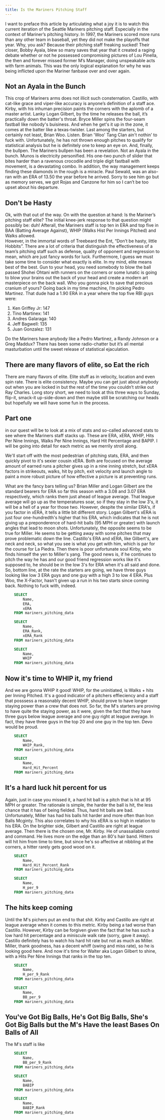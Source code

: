 ```yaml
---
title: Is the Mariners Pitching Staff
---
```


I want to preface this article by articulating what a joy it is to watch this current iteration of the Seattle Mariners pitching staff. Especially in the context of Mariner’s pitching history.  In 1997, the Mariners scored more runs than any other team in baseball, yet they did not make the playoffs that year.  Why, you ask?  Because their pitching staff freaking sucked!  Their closer, Bobby Ayala, blew so many saves that year that it created a raging debate whether or not he possessed compromising pictures of Lou Pinella, the then and forever missed former M’s Manager, doing unspeakable acts with farm animals.  This was the only logical explanation for why he was being inflicted upon the Mariner fanbase over and over again.<br>
## Not an Ayala in the Bunch
This crop of Mariners arms does not illicit such consternation. Castillo, with cat-like grace and viper-like accuracy is anyone’s definition of a staff ace.  Kirby, with his inhuman precision paints the corners with the aplomb of a master artist.  Lanky Logan Gilbert, by the time he releases the ball, it’s practically down the batter's throat. Bryce Miller spins the four-seam fastball like nobody's buisiness. And when he get's it up in the zone, it comes at the batter like a texas-twister. Last among the starters, but certainly not least, Brian Woo. Listen. Brian 'Woo' Tang Clan ain't nothin' to fuck with. Unfortunately, he has not thrown enough pitches to qualify for statistical analysis but he is definitely one to keep an eye on. And, finally, the bullpen.  The Mariners bullpen has been a revelation. Not an Ayala in the bunch. Munos is electricity personified.  His one-two punch of slider that bites harder than a ravenous crocodile and triple digit fastball with movement, is a devastating combo.  In addition, the way management keeps finding these diamonds in the rough is a miracle.  Paul Sewald, was an also-ran with an ERA of 13.50 the year before he arrived.  Sorry to see him go but as memory serves, we got Rojas and Canzone for him so I can’t be too upset about his departure.        
## Don't be Hasty
Ok, with that out of the way.  On with the question at hand: Is the Mariner’s pitching staff elite? The initial knee-jerk response to that question might possibly be: duh! Afterall, the Mariners staff is top ten in ERA and top five in BAA (Batting Average Against), WHIP (Walks Hist Per Innings Pitched) and Walks allowed. <br>
However, in the immortal words of Treebeard the Ent, “Don’t be hasty, little Hobbits”.  There are a lot of criteria that distinguish the effectiveness of a team’s pitching staff such as defense, quality of opponent and regression to mean, which are just fancy words for luck. 
Furthermore, I guess we must take some time to consider what exactly is elite.  In my mind, elite means best of the best.  Gun to your head, you need somebody to blow the ball passed Shohei Ohtani with runners on the corners or some lunatic is going to blow your brains out the back of your head and create a modern art masterpiece on the back wall. Who you gonna pick to save that precious cranium of yours? Going back in my time machine, I’m picking Pedro Martinez. That dude had a 1.90 ERA in a year where the top five RBI guys were:
1.	Ken Griffey Jr: 147
2.	Tino Martinex: 141
3.	Andres Galaraga: 140
4.	Jeff Bagwell: 135
5.	Juan Gonzalez: 131<br>

Do the Mariners have anybody like a Pedro Martinez, a Randy Johnson or a Greg Maddux? There has been some radio-chatter but it’s all mental masturbation until the sweet release of statistical ejaculation. <br>

## There are many flavors of elite, so Eat the rich
There are many flavors of elite. Elite stuff as in velocity, location and even spin rate. There is elite consistency. Maybe you can get just about anybody out when you are locked in but the rest of the time you couldn’t strike out Ray Charles.  Long story short, we need to look at this three ways to Sunday, flip-it, smack-it up-side-down and then maybe still be scratching our heads but hopefully we will have some fun in the process. <br>

## Part one<br>
in our quest will be to look at a mix of stats and so-called advanced stats to see where the Mariners staff stacks up.  These are ERA, xERA, WHIP, Hits Per Nine Innings, Walks Per Nine Innings, Hard Hit Percentage and BAPIP.  I will be going into detail for each metric as we merrily stroll along.<br>

We'll start off with the most pedestrian of pitching stats, ERA, and then quickly pivot to it's sexier cousin xERA. Both are focused on the average amount of earned runs a pitcher gives up in a nine inning stretch, but xERA factors in strikeouts, walks, hit by pitch, exit velocity and launch angle to paint a more robust picture of how effective a picture is at preventing runs.<br>

What are the fancy bars telling us? Brian Miller and Logan Gilbert are the standard bearers for ERA so far this season with a 3.08 and 3.07 ERA respectively, which ranks them just ahead of league average. That league average will go up as the temperatures soar, so if they stay in the low 3's, it will be a hell of a year for those two. However, despite the similar ERA's, if you factor in xERA, it tells a little bit different story.  Logan Gilbert's xERA is just four one-hundredth's higher that his ERA, which indicates that he is not giving up a preponderence of hard-hit balls (95 MPH or greater) with launch angles that lead to moon shots.  Unfortunately, the opposite seems to be true for Miller.  He seems to be getting away with some pitches that may prove problematic down the line.  Castillo's ERA and xERA, like Gilbert's, are neck and neck, so what you see is what you get with him, which is par for the course for La Piedra. Then there is poor unfortunate soul Kirby, who finds himself the yen to Miller's yang. The good news is, if he continues to pitch the way he has and our good friend regression works like it's supposed to, he should be in the low 3's for ERA when it's all said and done.  So, bottom line, at the rate the starters are going, we have three guys looking like low 3 ERA guys and one guy with a high 3 to low 4 ERA. Plus Woo, the X-Factor, hasn't given up a run in his two starts since coming back. Nothing to fuck with, indeed.      


```sql mariners_era_xera_data
    SELECT
        Name,
        ERA,
        xERA
    FROM mariners_pitching_data
``` 

<BarChart 
    data={mariners_era_xera_data}
    swapXY=true 
    x=Name
    y1=ERA
    type=grouped
    title="ERA vs xERA"
/>

```sql mariners_era_xera_rank
    SELECT
        Name, 
        ERA_Rank,
        xERA_Rank
    FROM mariners_pitching_data
```

<BarChart 
    data={mariners_era_xera_rank}
    swapXY=true 
    x=Name
    y=ERA_Rank
    title="ERA Rank"
/>

<BarChart 
    data={mariners_era_xera_rank}
    swapXY=true 
    x=Name
    y=xERA_Rank
    title="xERA Rank"
/>

```sql mariners_whip_data
    SELECT
        Name, 
        WHIP
    FROM mariners_pitching_data
```

## Now it's time to WHIP it, my friend
And we are gonna WHIP it good! WHIP, for the uninitiated, is Walks + hits per Inning Pitched. It's a good indicator of a pitchers effieciency and a staff that posssess a reasonably decent WHIP, should prove to have longer staying power than a crew that does not. So far, the M's starters are proving to have quite the staying power, as it were, given the fact that they have three guys below league average and one guy right at league average. In fact, they have three guys in the top 20 and one guy in the top ten.  Devo would be proud.  

<BarChart 
    data={mariners_whip_data}
    swapXY=true
    x=Name
    y=WHIP
    title="WHIP"
/>

```sql mariners_whip_rank
    SELECT
        Name, 
        WHIP_Rank,
    FROM mariners_pitching_data
```


<BarChart 
    data={mariners_whip_rank}
    swapXY=true 
    x=Name
    y=WHIP_Rank
    title="WHIP Rank"
/>

```sql mariners_hard_hit_percent_data
    SELECT
        Name, 
        Hard_Hit_Percent
    FROM mariners_pitching_data
```
## It's a hard luck hit percent for us<br>
Again, just in case you missed it, a hard hit ball is a pitch that is hit at 95 MPH or greater. The rationale is simple, the harder the ball is hit, the less chance that it has of being fielded. Thus, hard hit balls are bad.<br>
Unfortunately, Miller has had his balls hit harder and more often than Iron Balls Mcginty. This also correlates to why his xERA is so high in relation to his ERA. On the brighter side, Gilbert and Castillo are right at league average.
Then there is the chosen one, Mr. Kirby.  He of unassailable control and command. He lives more on the edge than an 80's hair band. Hitters will hit him from time to time, but since he's so affective at nibbling at the corners, a hitter rarely gets good wood on it.  

<BarChart 
    data={mariners_hard_hit_percent_data}
    swapXY=true 
    x=Name
    y=Hard_Hit_Percent
    title="Hard Hit Percent"
/>

```sql hard_hit_percentage_rank
    SELECT
        Name, 
        Hard_Hit_Percent_Rank
    FROM mariners_pitching_data
```

<BarChart 
    data={hard_hit_percentage_rank}
    swapXY=true 
    x=Name
    y=Hard_Hit_Percent_Rank
    title="Hard Hit Percent Rank"
/>

```sql mariners_hits_per_9_data
    SELECT
        Name, 
        H_per_9
    FROM mariners_pitching_data
```
## The hits keep coming
Until the M's pichers put an end to that shit. Kirby and Castillo are right at league average when it comes to this metric. Kirby being a tad worse than Castillo.  However, Kirby can be forgiven given the fact that he has such a low hard hit percentage and a miniscule walk rate (sorry, gave it away). Castillo definitely has to watch his hard hit rate but not as much as Miller. Miller, thank goodness, has a decent whiff (swing and miss rate), so he is looking good here. And now it's time for Walter aka Logan Gilbert to shine, with a Hits Per Nine Innings that ranks in the top ten.    

<BarChart 
    data={mariners_hits_per_9_data}
    swapXY=true
    x=Name
    y=H_per_9
    title="Hits Per 9 Innings"
/>

```sql mariners_hits_per_9_rank
    SELECT
        Name, 
        H_per_9_Rank
    FROM mariners_pitching_data
```

<BarChart 
    data={mariners_hits_per_9_rank}
    swapXY=true
    x=Name
    y=H_per_9_Rank
    title="Hits Per 9 Innings Rank"
/>


```sql mariners_BB_per_9_data
    SELECT
        Name, 
        BB_per_9
    FROM mariners_pitching_data
```

## You've Got Big Balls, He's Got Big Balls, She's Got Big Balls but the M's Have the least Bases On Balls of All<br>

The M's staff is like 


<BarChart 
    data={mariners_BB_per_9_data}
    swapXY=true
    x=Name
    y=BB_per_9
    title="Bases on Balls Per 9 Innings"
/>

```sql mariners_BB_per_9_rank
    SELECT
        Name, 
        BB_per_9_Rank
    FROM mariners_pitching_data
```

<BarChart 
    data={mariners_BB_per_9_rank}
    swapXY=true 
    x=Name
    y=BB_per_9_Rank
    title="Bases on Balls Per 9 Innings Rank"
/>

```sql mariners_babip
    SELECT
        Name, 
        BABIP
    FROM mariners_pitching_data
```

<BarChart 
    data={mariners_babip} 
    swapXY=true
    x=Name
    y=BABIP
    title="Batting Average On Balls in Play"
/>

```sql mariners_babip_rank
    SELECT
        Name, 
        BABIP_Rank
    FROM mariners_pitching_data
```

<BarChart 
    data={mariners_babip_rank} 
    swapXY=true
    x=Name
    y=BABIP_Rank
    title="BABIP Rank"
/>